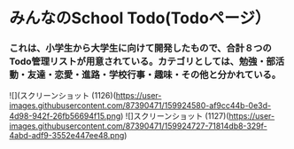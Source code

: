 # みんなのSchool Todo(Todoページ）
### これは、小学生から大学生に向けて開発したもので、合計８つのTodo管理リストが用意されている。カテゴリとしては、勉強・部活動・友達・恋愛・進路・学校行事・趣味・その他と分かれている。
![](スクリーンショット (1126)(https://user-images.githubusercontent.com/87390471/159924580-af9cc44b-0e3d-4d98-942f-26fb56694f15.png)
![]スクリーンショット (1127)(https://user-images.githubusercontent.com/87390471/159924727-71814db8-329f-4abd-adf9-3552e447ee48.png)
